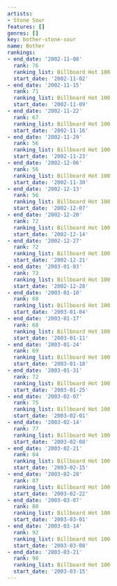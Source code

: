 ```yaml
---
artists:
- Stone Sour
features: []
genres: []
key: bother-stone-sour
name: Bother
rankings:
- end_date: '2002-11-08'
  rank: 76
  ranking_list: Billboard Hot 100
  start_date: '2002-11-02'
- end_date: '2002-11-15'
  rank: 71
  ranking_list: Billboard Hot 100
  start_date: '2002-11-09'
- end_date: '2002-11-22'
  rank: 67
  ranking_list: Billboard Hot 100
  start_date: '2002-11-16'
- end_date: '2002-11-29'
  rank: 56
  ranking_list: Billboard Hot 100
  start_date: '2002-11-23'
- end_date: '2002-12-06'
  rank: 56
  ranking_list: Billboard Hot 100
  start_date: '2002-11-30'
- end_date: '2002-12-13'
  rank: 56
  ranking_list: Billboard Hot 100
  start_date: '2002-12-07'
- end_date: '2002-12-20'
  rank: 72
  ranking_list: Billboard Hot 100
  start_date: '2002-12-14'
- end_date: '2002-12-27'
  rank: 72
  ranking_list: Billboard Hot 100
  start_date: '2002-12-21'
- end_date: '2003-01-03'
  rank: 73
  ranking_list: Billboard Hot 100
  start_date: '2002-12-28'
- end_date: '2003-01-10'
  rank: 68
  ranking_list: Billboard Hot 100
  start_date: '2003-01-04'
- end_date: '2003-01-17'
  rank: 68
  ranking_list: Billboard Hot 100
  start_date: '2003-01-11'
- end_date: '2003-01-24'
  rank: 69
  ranking_list: Billboard Hot 100
  start_date: '2003-01-18'
- end_date: '2003-01-31'
  rank: 72
  ranking_list: Billboard Hot 100
  start_date: '2003-01-25'
- end_date: '2003-02-07'
  rank: 75
  ranking_list: Billboard Hot 100
  start_date: '2003-02-01'
- end_date: '2003-02-14'
  rank: 77
  ranking_list: Billboard Hot 100
  start_date: '2003-02-08'
- end_date: '2003-02-21'
  rank: 84
  ranking_list: Billboard Hot 100
  start_date: '2003-02-15'
- end_date: '2003-02-28'
  rank: 87
  ranking_list: Billboard Hot 100
  start_date: '2003-02-22'
- end_date: '2003-03-07'
  rank: 88
  ranking_list: Billboard Hot 100
  start_date: '2003-03-01'
- end_date: '2003-03-14'
  rank: 92
  ranking_list: Billboard Hot 100
  start_date: '2003-03-08'
- end_date: '2003-03-21'
  rank: 98
  ranking_list: Billboard Hot 100
  start_date: '2003-03-15'
---
```


